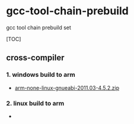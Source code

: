 # gcc-tool-chain-prebuild
gcc tool chain prebuild set



[TOC]

## cross-compiler

### 1. windows build to arm

- <a href="http://45.77.125.65:8000/api/raw/arm-none-linux-gnueabi-2011.03-4.5.2.zip?auth=eyJhbGciOiJIUzI1NiIsInR5cCI6IkpXVCJ9.eyJ1c2VyIjp7ImlkIjoxLCJsb2NhbGUiOiJ6aC1jbiIsInZpZXdNb2RlIjoibGlzdCIsInBlcm0iOnsiYWRtaW4iOnRydWUsImV4ZWN1dGUiOnRydWUsImNyZWF0ZSI6dHJ1ZSwicmVuYW1lIjp0cnVlLCJtb2RpZnkiOnRydWUsImRlbGV0ZSI6dHJ1ZSwic2hhcmUiOnRydWUsImRvd25sb2FkIjp0cnVlfSwiY29tbWFuZHMiOltdLCJsb2NrUGFzc3dvcmQiOmZhbHNlfSwiZXhwIjoxNjA4MDEwMTUyLCJpYXQiOjE2MDgwMDI5NTIsImlzcyI6IkZpbGUgQnJvd3NlciJ9.yybqFd9rhc9OSNNoZQ8CHM-2K1waday6v4FIO_BEMws" target="_blank">arm-none-linux-gnueabi-2011.03-4.5.2.zip</a>

### 2. linux build to arm

- 

